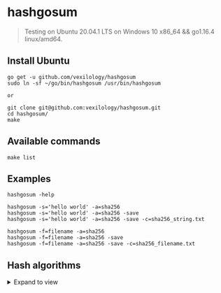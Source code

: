 # hashgosum

> Testing on Ubuntu 20.04.1 LTS on Windows 10 x86_64 && go1.16.4 linux/amd64.

## Install Ubuntu

```
go get -u github.com/vexilology/hashgosum
sudo ln -sf ~/go/bin/hashgosum /usr/bin/hashgosum

or

git clone git@github.com:vexilology/hashgosum.git
cd hashgosum/
make
```

## Available commands
```
make list
```

## Examples
```
hashgosum -help

hashgosum -s='hello world' -a=sha256
hashgosum -s='hello world' -a=sha256 -save
hashgosum -s='hello world' -a=sha256 -save -c=sha256_string.txt

hashgosum -f=filename -a=sha256
hashgosum -f=filename -a=sha256 -save
hashgosum -f=filename -a=sha256 -save -c=sha256_filename.txt
```

## Hash algorithms
<details>
  <summary>Expand to view</summary>

| Algorithm       | Digest sizes  |
| --------------- | ------------- |
| tiger192,3      |  192 - bit    |
| shake128-224    |  224 - bit    |
| shake128-256    |  256 - bit    |
| shake128-384    |  384 - bit    |
| shake128-512    |  512 - bit    |
| shake256-224    |  224 - bit    |
| shake256-256    |  256 - bit    |
| shake256-384    |  384 - bit    |
| shake256-512    |  512 - bit    |
| keccak224       |  224 - bit    |
| keccak256       |  256 - bit    |
| keccak384       |  384 - bit    |
| keccak512       |  512 - bit    |
| crc32-ieee      |  32  - bit    |
| crc64-ecma      |  64  - bit    |
| crc64-iso       |  64  - bit    |
| adler32         |  32  - bit    |
| blake2s-256     |  256 - bit    |
| blake2b-256     |  256 - bit    |
| blake2b-384     |  384 - bit    |
| blake2b-512     |  512 - bit    |
| ripemd160       |  160 - bit    |
| md2             |  128 - bit    |
| md4             |  128 - bit    |
| md5             |  128 - bit    |
| sha1            |  160 - bit    |
| sha224          |  224 - bit    |
| sha256          |  256 - bit    |
| sha384          |  384 - bit    |
| sha512          |  512 - bit    |
| sha512-224      |  224 - bit    |
| sha512-256      |  256 - bit    |
| sha3-224        |  224 - bit    |
| sha3-256        |  256 - bit    |
| sha3-384        |  384 - bit    |
| sha3-512        |  512 - bit    |
| fnv1-32         |  32  - bit    |
| fnv1-64         |  64  - bit    |
| fnv1-128        |  128 - bit    |
| fnv1a-32        |  32  - bit    |
| fnv1a-64        |  64  - bit    |
| fnv1a-128       |  128 - bit    |

</details>
